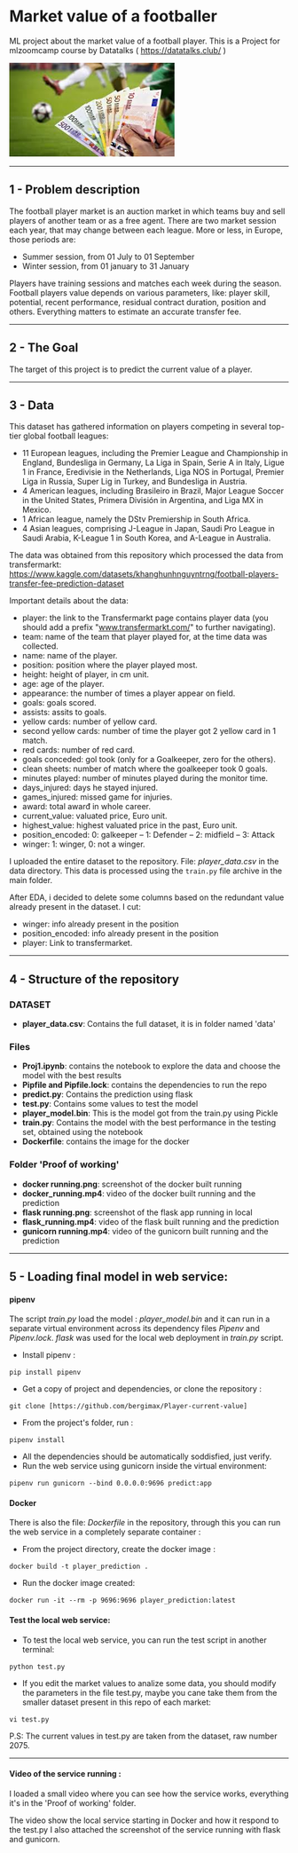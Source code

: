 # Market value of a footballer
ML project about the market value of a football player. This is a Project for mlzoomcamp course by Datatalks ( https://datatalks.club/ )

![](images.jpg)

---

## 1 - Problem description

The football player market is an auction market in which teams buy and sell players of another team or as a free agent. 
There are two market session each year, that may change between each league. More or less, in Europe, those periods are: 
- Summer session, from 01 July to 01 September
- Winter session, from 01 january to 31 January
  
Players have training sessions and matches each week during the season.
Football players value depends on various parameters, like: player skill, potential, recent performance, residual contract duration, position and others. Everything matters to estimate an accurate transfer fee.

---
## 2 - The Goal

The target of this project is to predict the current value of a player.

--- 

## 3 - Data

This dataset has gathered information on players competing in several top-tier global football leagues:
- 11 European leagues, including the Premier League and Championship in England, Bundesliga in Germany, La Liga in Spain, Serie A in Italy, Ligue 1 in France, Eredivisie in the Netherlands, Liga NOS in Portugal, Premier Liga in Russia, Super Lig in Turkey, and Bundesliga in Austria.
- 4 American leagues, including Brasileiro in Brazil, Major League Soccer in the United States, Primera División in Argentina, and Liga MX in Mexico.
- 1 African league, namely the DStv Premiership in South Africa.
- 4 Asian leagues, comprising J-League in Japan, Saudi Pro League in Saudi Arabia, K-League 1 in South Korea, and A-League in Australia.

The data was obtained from this repository which processed the data from transfermarkt: https://www.kaggle.com/datasets/khanghunhnguyntrng/football-players-transfer-fee-prediction-dataset

Important details about the data:
- player: the link to the Transfermarkt page contains player data (you should add a prefix "www.transfermarkt.com/" to further navigating).
- team: name of the team that player played for, at the time data was collected.
- name: name of the player.
- position: position where the player played most.
- height: height of player, in cm unit.
- age: age of the player.
- appearance: the number of times a player appear on field.
- goals: goals scored.
- assists: assits to goals.
- yellow cards: number of yellow card.
- second yellow cards: number of time the player got 2 yellow card in 1 match.
- red cards: number of red card.
- goals conceded: gol took (only for a Goalkeeper, zero for the others).
- clean sheets: number of match where the goalkeeper took 0 goals.
- minutes played: number of minutes played during the monitor time.
- days_injured: days he stayed injured.
- games_injured: missed game for injuries.
- award: total awarđ in whole career.
- current_value: valuated price, Euro unit.
- highest_value: highest valuated price in the past, Euro unit.
- position_encoded: 0: galkeeper – 1: Defender – 2: midfield – 3: Attack
- winger: 1: winger, 0: not a winger.

I uploaded the entire dataset to the repository. File: *player_data.csv* in the data directory.
This data is processed using the ``train.py`` file archive in the main folder.

After EDA, i decided to delete some columns based on the redundant value already present in the dataset. I cut:
- winger: info already present in the position
- position_encoded: info already present in the position
- player: Link to transfermarket. 

---

## 4 - Structure of the repository

### DATASET
- **player_data.csv**: Contains the full dataset, it is in folder named 'data'

### Files
- **Proj1.ipynb**: contains the notebook to explore the data and choose the model with the best results
- **Pipfile and Pipfile.lock**: contains the dependencies to run the repo
- **predict.py**: Contains the prediction using flask
- **test.py**: Contains some values to test the model
- **player_model.bin**: This is the model got from the train.py using Pickle
- **train.py**: Contains the model with the best performance in the testing set, obtained using the notebook
- **Dockerfile**: contains the image for the docker

### Folder '**Proof of working**'
- **docker running.png**: screenshot of the docker built running
- **docker_running.mp4**: video of the docker built running and the prediction
- **flask running.png**: screenshot of the flask app running in local
- **flask_running.mp4**: video of the flask built running and the prediction
- **gunicorn running.mp4**: video of the gunicorn built running and the prediction

---
## 5 - Loading final model in web service:

#### pipenv 

The script *train.py* load the model : *player_model.bin* and it can run in a separate virtual environment across its dependency files *Pipenv* and *Pipenv.lock*.
*flask* was used for the local web deployment in *train.py* script.

- Install pipenv :
```
pip install pipenv
```
- Get a copy of project and dependencies, or clone the repository :
```
git clone [https://github.com/bergimax/Player-current-value]
```
- From the project's folder, run :
``` 
pipenv install
```
- All the dependencies should be automatically soddisfied, just verify.
- Run the web service using gunicorn inside the virtual environment:
```
pipenv run gunicorn --bind 0.0.0.0:9696 predict:app
```

#### Docker
There is also the file: *Dockerfile* in the repository, through this you can run the web service in a completely separate container :
- From the project directory, create the docker image :
```
docker build -t player_prediction .
```
- Run the docker image created:
```
docker run -it --rm -p 9696:9696 player_prediction:latest
```

#### Test the local web service:

- To test the local web service, you can run the test script in another terminal:
```
python test.py
```
- If you edit the market values to analize some data, you should modify the parameters in the file test.py, maybe you cane take them from the smaller dataset present in this repo of each market:
```
vi test.py
```
P.S: The current values in test.py are taken from the dataset, raw number 2075.

---

#### Video of the service running :
I loaded a small video where you can see how the service works, everything it's in the 'Proof of working' folder.

The video show the local service starting in Docker and how it respond to the test.py
I also attached the screenshot of the service running with flask and gunicorn.
